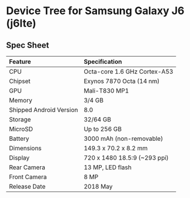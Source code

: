 # Device Tree for Samsung Galaxy J6 (j6lte)

## Spec Sheet

| Feature                 | Specification                     |
| :---------------------- | :-------------------------------- |
| CPU                     | Octa-core 1.6 GHz Cortex-A53      |
| Chipset                 | Exynos 7870 Octa (14 nm)          |
| GPU                     | Mali-T830 MP1                     |
| Memory                  | 3/4 GB                            |
| Shipped Android Version | 8.0                               |
| Storage                 | 32/64 GB                          |
| MicroSD                 | Up to 256 GB                      |
| Battery                 | 3000 mAh (non-removable)          |
| Dimensions              | 149.3 x 70.2 x 8.2 mm             |
| Display                 | 720 x 1480 18.5:9 (~293 ppi)      |
| Rear Camera             | 13 MP, LED flash                  |
| Front Camera            | 8 MP                              |
| Release Date            | 2018 May                          |
